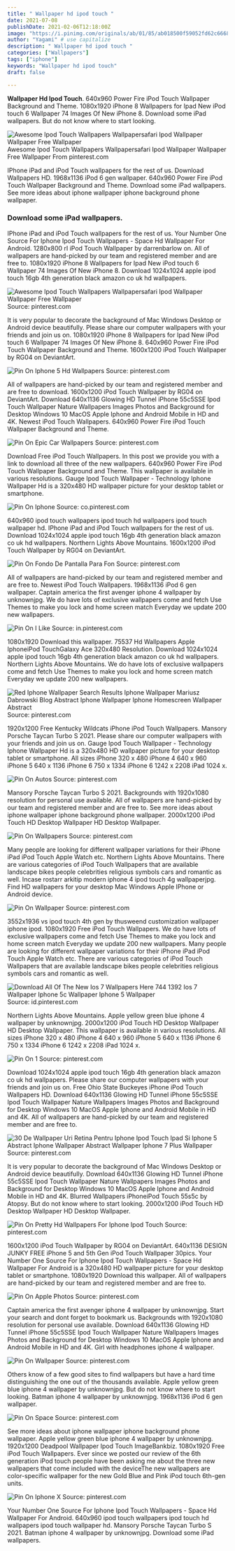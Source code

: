 ```yaml
---
title: " Wallpaper hd ipod touch "
date: 2021-07-08
publishDate: 2021-02-06T12:18:00Z
image: "https://i.pinimg.com/originals/ab/01/85/ab018500f59052fd62c6668d160e8cd6.png"
author: "Yagami" # use capitalize
description: " Wallpaper hd ipod touch "
categories: ["Wallpapers"]
tags: ["iphone"]
keywords: "Wallpaper hd ipod touch"
draft: false

---
```



**Wallpaper Hd Ipod Touch**. 640x960 Power Fire iPod Touch Wallpaper Background and Theme. 1080x1920 iPhone 8 Wallpapers for Ipad New iPod touch 6 Wallpaper 74 Images Of New iPhone 8. Download some iPad wallpapers. But do not know where to start looking.

![Awesome Ipod Touch Wallpapers Wallpapersafari Ipod Wallpaper Wallpaper Free Wallpaper](https://i.pinimg.com/originals/00/17/f5/0017f5d01dd784577a9c4415bf350cbd.png "Awesome Ipod Touch Wallpapers Wallpapersafari Ipod Wallpaper Wallpaper Free Wallpaper")
Awesome Ipod Touch Wallpapers Wallpapersafari Ipod Wallpaper Wallpaper Free Wallpaper From pinterest.com


IPhone iPad and iPod Touch wallpapers for the rest of us. Download Wallpapers HD. 1968x1136 iPod 6 gen wallpaper. 640x960 Power Fire iPod Touch Wallpaper Background and Theme. Download some iPad wallpapers. See more ideas about iphone wallpaper iphone background phone wallpaper.

### Download some iPad wallpapers.

IPhone iPad and iPod Touch wallpapers for the rest of us. Your Number One Source For Iphone Ipod Touch Wallpapers - Space Hd Wallpaper For Android. 1280x800 rI iPod Touch Wallpaper by darrenbarlow on. All of wallpapers are hand-picked by our team and registered member and are free to. 1080x1920 iPhone 8 Wallpapers for Ipad New iPod touch 6 Wallpaper 74 Images Of New iPhone 8. Download 1024x1024 apple ipod touch 16gb 4th generation black amazon co uk hd wallpapers.


![Awesome Ipod Touch Wallpapers Wallpapersafari Ipod Wallpaper Wallpaper Free Wallpaper](https://i.pinimg.com/originals/00/17/f5/0017f5d01dd784577a9c4415bf350cbd.png "Awesome Ipod Touch Wallpapers Wallpapersafari Ipod Wallpaper Wallpaper Free Wallpaper")
Source: pinterest.com

It is very popular to decorate the background of Mac Windows Desktop or Android device beautifully. Please share our computer wallpapers with your friends and join us on. 1080x1920 iPhone 8 Wallpapers for Ipad New iPod touch 6 Wallpaper 74 Images Of New iPhone 8. 640x960 Power Fire iPod Touch Wallpaper Background and Theme. 1600x1200 iPod Touch Wallpaper by RG04 on DeviantArt.

![Pin On Iphone 5 Hd Wallpapers](https://i.pinimg.com/originals/cd/c8/55/cdc855e31893a443e312982d8efeeecf.jpg "Pin On Iphone 5 Hd Wallpapers")
Source: pinterest.com

All of wallpapers are hand-picked by our team and registered member and are free to download. 1600x1200 iPod Touch Wallpaper by RG04 on DeviantArt. Download 640x1136 Glowing HD Tunnel iPhone 55c5SSE Ipod Touch Wallpaper Nature Wallpapers Images Photos and Background for Desktop Windows 10 MacOS Apple Iphone and Android Mobile in HD and 4K. Newest iPod Touch Wallpapers. 640x960 Power Fire iPod Touch Wallpaper Background and Theme.

![Pin On Epic Car Wallpapers](https://i.pinimg.com/originals/4f/5d/4c/4f5d4c5a7c5379c1c231cb20ac05bbb9.jpg "Pin On Epic Car Wallpapers")
Source: pinterest.com

Download Free iPod Touch Wallpapers. In this post we provide you with a link to download all three of the new wallpapers. 640x960 Power Fire iPod Touch Wallpaper Background and Theme. This wallpaper is available in various resolutions. Gauge Ipod Touch Wallpaper - Technology Iphone Wallpaper Hd is a 320x480 HD wallpaper picture for your desktop tablet or smartphone.

![Pin On Iphone](https://i.pinimg.com/originals/5d/f4/0d/5df40dd72e58cf3ba84a5a19af06ed74.jpg "Pin On Iphone")
Source: co.pinterest.com

640x960 ipod touch wallpapers ipod touch hd wallpapers ipod touch wallpaper hd. IPhone iPad and iPod Touch wallpapers for the rest of us. Download 1024x1024 apple ipod touch 16gb 4th generation black amazon co uk hd wallpapers. Northern Lights Above Mountains. 1600x1200 iPod Touch Wallpaper by RG04 on DeviantArt.

![Pin On Fondo De Pantalla Para Fon](https://i.pinimg.com/originals/b3/dc/57/b3dc57ec03dd8180606c0a57bac8ba5d.jpg "Pin On Fondo De Pantalla Para Fon")
Source: pinterest.com

All of wallpapers are hand-picked by our team and registered member and are free to. Newest iPod Touch Wallpapers. 1968x1136 iPod 6 gen wallpaper. Captain america the first avenger iphone 4 wallpaper by unknownjpg. We do have lots of exclusive wallpapers come and fetch Use Themes to make you lock and home screen match Everyday we update 200 new wallpapers.

![Pin On I Like](https://i.pinimg.com/originals/1a/41/a8/1a41a81523d15556433d8aaaf812d576.jpg "Pin On I Like")
Source: in.pinterest.com

1080x1920 Download this wallpaper. 75537 Hd Wallpapers Apple IphoneiPod TouchGalaxy Ace 320x480 Resolution. Download 1024x1024 apple ipod touch 16gb 4th generation black amazon co uk hd wallpapers. Northern Lights Above Mountains. We do have lots of exclusive wallpapers come and fetch Use Themes to make you lock and home screen match Everyday we update 200 new wallpapers.

![Red Iphone Wallpaper Search Results Iphone Wallpaper Mariusz Dabrowski Blog Abstract Iphone Wallpaper Iphone Homescreen Wallpaper Abstract](https://i.pinimg.com/originals/5e/01/cf/5e01cfc149837b63bdb5ff5436e5e8d5.jpg "Red Iphone Wallpaper Search Results Iphone Wallpaper Mariusz Dabrowski Blog Abstract Iphone Wallpaper Iphone Homescreen Wallpaper Abstract")
Source: pinterest.com

1920x1200 Free Kentucky Wildcats iPhone iPod Touch Wallpapers. Mansory Porsche Taycan Turbo S 2021. Please share our computer wallpapers with your friends and join us on. Gauge Ipod Touch Wallpaper - Technology Iphone Wallpaper Hd is a 320x480 HD wallpaper picture for your desktop tablet or smartphone. All sizes iPhone 320 x 480 iPhone 4 640 x 960 iPhone 5 640 x 1136 iPhone 6 750 x 1334 iPhone 6 1242 x 2208 iPad 1024 x.

![Pin On Autos](https://i.pinimg.com/originals/5c/d3/3a/5cd33a9bc62cb3f6d709297d7e966a3a.jpg "Pin On Autos")
Source: pinterest.com

Mansory Porsche Taycan Turbo S 2021. Backgrounds with 1920x1080 resolution for personal use available. All of wallpapers are hand-picked by our team and registered member and are free to. See more ideas about iphone wallpaper iphone background phone wallpaper. 2000x1200 iPod Touch HD Desktop Wallpaper HD Desktop Wallpaper.

![Pin On Wallpapers](https://i.pinimg.com/originals/4b/d1/d6/4bd1d681235c8041795b5adb9fd6100b.jpg "Pin On Wallpapers")
Source: pinterest.com

Many people are looking for different wallpaper variations for their iPhone iPad iPod Touch Apple Watch etc. Northern Lights Above Mountains. There are various categories of iPod Touch Wallpapers that are available landscape bikes people celebrities religious symbols cars and romantic as well. Incase rostarr arkitip modern iphone 4 ipod touch 4g wallpaperjpg. Find HD wallpapers for your desktop Mac Windows Apple IPhone or Android device.

![Pin On Wallpaper](https://i.pinimg.com/474x/0a/82/76/0a8276c5602e815b9647bcef6c6a050a.jpg "Pin On Wallpaper")
Source: pinterest.com

3552x1936 vs ipod touch 4th gen by thusweend customization wallpaper iphone ipod. 1080x1920 Free iPod Touch Wallpapers. We do have lots of exclusive wallpapers come and fetch Use Themes to make you lock and home screen match Everyday we update 200 new wallpapers. Many people are looking for different wallpaper variations for their iPhone iPad iPod Touch Apple Watch etc. There are various categories of iPod Touch Wallpapers that are available landscape bikes people celebrities religious symbols cars and romantic as well.

![Download All Of The New Ios 7 Wallpapers Here 744 1392 Ios 7 Wallpaper Iphone 5c Wallpaper Iphone 5 Wallpaper](https://i.pinimg.com/originals/9e/e9/3c/9ee93cf25320d5a18a0ebff384d24b14.png "Download All Of The New Ios 7 Wallpapers Here 744 1392 Ios 7 Wallpaper Iphone 5c Wallpaper Iphone 5 Wallpaper")
Source: id.pinterest.com

Northern Lights Above Mountains. Apple yellow green blue iphone 4 wallpaper by unknownjpg. 2000x1200 iPod Touch HD Desktop Wallpaper HD Desktop Wallpaper. This wallpaper is available in various resolutions. All sizes iPhone 320 x 480 iPhone 4 640 x 960 iPhone 5 640 x 1136 iPhone 6 750 x 1334 iPhone 6 1242 x 2208 iPad 1024 x.

![Pin On 1](https://i.pinimg.com/originals/68/81/1b/68811b298d868d35dc4d81c934920b1f.png "Pin On 1")
Source: pinterest.com

Download 1024x1024 apple ipod touch 16gb 4th generation black amazon co uk hd wallpapers. Please share our computer wallpapers with your friends and join us on. Free Ohio State Buckeyes iPhone iPod Touch Wallpapers HD. Download 640x1136 Glowing HD Tunnel iPhone 55c5SSE Ipod Touch Wallpaper Nature Wallpapers Images Photos and Background for Desktop Windows 10 MacOS Apple Iphone and Android Mobile in HD and 4K. All of wallpapers are hand-picked by our team and registered member and are free to.

![30 De Wallpaper Uri Retina Pentru Iphone Ipod Touch Ipad Si Iphone 5 Abstract Iphone Wallpaper Abstract Wallpaper Iphone 7 Plus Wallpaper](https://i.pinimg.com/originals/d7/45/b7/d745b772b7b9fd1136044637331d5aa5.jpg "30 De Wallpaper Uri Retina Pentru Iphone Ipod Touch Ipad Si Iphone 5 Abstract Iphone Wallpaper Abstract Wallpaper Iphone 7 Plus Wallpaper")
Source: pinterest.com

It is very popular to decorate the background of Mac Windows Desktop or Android device beautifully. Download 640x1136 Glowing HD Tunnel iPhone 55c5SSE Ipod Touch Wallpaper Nature Wallpapers Images Photos and Background for Desktop Windows 10 MacOS Apple Iphone and Android Mobile in HD and 4K. Blurred Wallpapers iPhoneiPod Touch 55s5c by Atopsy. But do not know where to start looking. 2000x1200 iPod Touch HD Desktop Wallpaper HD Desktop Wallpaper.

![Pin On Pretty Hd Wallpapers For Iphone Ipod Touch](https://i.pinimg.com/originals/18/8c/f6/188cf6017426ef40fbed4629f9c54945.jpg "Pin On Pretty Hd Wallpapers For Iphone Ipod Touch")
Source: pinterest.com

1600x1200 iPod Touch Wallpaper by RG04 on DeviantArt. 640x1136 DESIGN JUNKY FREE iPhone 5 and 5th Gen iPod Touch Wallpaper 30pics. Your Number One Source For Iphone Ipod Touch Wallpapers - Space Hd Wallpaper For Android is a 320x480 HD wallpaper picture for your desktop tablet or smartphone. 1080x1920 Download this wallpaper. All of wallpapers are hand-picked by our team and registered member and are free to.

![Pin On Apple Photos](https://i.pinimg.com/originals/4a/c4/25/4ac425c1d5f1f043611811bca11efec8.jpg "Pin On Apple Photos")
Source: pinterest.com

Captain america the first avenger iphone 4 wallpaper by unknownjpg. Start your search and dont forget to bookmark us. Backgrounds with 1920x1080 resolution for personal use available. Download 640x1136 Glowing HD Tunnel iPhone 55c5SSE Ipod Touch Wallpaper Nature Wallpapers Images Photos and Background for Desktop Windows 10 MacOS Apple Iphone and Android Mobile in HD and 4K. Girl with headphones iphone 4 wallpaper.

![Pin On Wallpaper](https://i.pinimg.com/originals/51/8a/e2/518ae2937b37a5bfc20460dfbde10909.png "Pin On Wallpaper")
Source: pinterest.com

Others know of a few good sites to find wallpapers but have a hard time distinguishing the one out of the thousands available. Apple yellow green blue iphone 4 wallpaper by unknownjpg. But do not know where to start looking. Batman iphone 4 wallpaper by unknownjpg. 1968x1136 iPod 6 gen wallpaper.

![Pin On Space](https://i.pinimg.com/originals/90/66/bd/9066bd3d04edbff8abad4ea4b6a7ab5b.jpg "Pin On Space")
Source: pinterest.com

See more ideas about iphone wallpaper iphone background phone wallpaper. Apple yellow green blue iphone 4 wallpaper by unknownjpg. 1920x1200 Deadpool Wallpaper Ipod Touch ImageBankbiz. 1080x1920 Free iPod Touch Wallpapers. Ever since we posted our review of the 6th generation iPod touch people have been asking me about the three new wallpapers that come included with the deviceThe new wallpapers are color-specific wallpaper for the new Gold Blue and Pink iPod touch 6th-gen units.

![Pin On Iphone X](https://i.pinimg.com/originals/ab/01/85/ab018500f59052fd62c6668d160e8cd6.png "Pin On Iphone X")
Source: pinterest.com

Your Number One Source For Iphone Ipod Touch Wallpapers - Space Hd Wallpaper For Android. 640x960 ipod touch wallpapers ipod touch hd wallpapers ipod touch wallpaper hd. Mansory Porsche Taycan Turbo S 2021. Batman iphone 4 wallpaper by unknownjpg. Download some iPad wallpapers.

